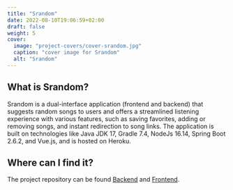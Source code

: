 ```yaml
---
title: "Srandom"
date: 2022-08-10T19:06:59+02:00
draft: false
weight: 5
cover:
  image: "project-covers/cover-srandom.jpg"
  caption: "cover image for Srandom"
  alt: "Srandom"
---
```


## What is Srandom?

Srandom is a dual-interface application (frontend and backend) that suggests random songs to users and offers a streamlined listening experience with various features, such as saving favorites, adding or removing songs, and instant redirection to song links. The application is built on technologies like Java JDK 17, Gradle 7.4, NodeJs 16.14, Spring Boot 2.6.2, and Vue.js, and is hosted on Heroku.

## Where can I find it?

The project repository can be found [Backend](https://github.com/kamyabnazari/srandom-backend) and [Frontend](https://github.com/kamyabnazari/srandom-frontend).
